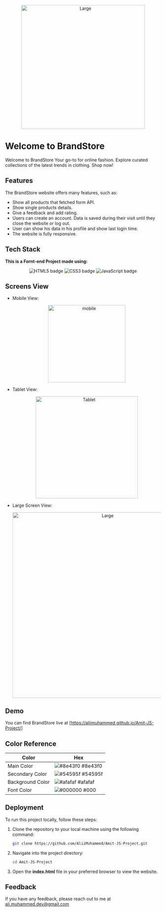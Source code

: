  <div style="text-align: center;">
    <img src="https://github.com/AliiMuhammed/Amit-JS-Project/assets/93393629/14a0c5b5-8c47-4304-b8e6-b3ae0ca3dd34" alt="Large" width="400px"/>
</div>

#  Welcome to BrandStore 

Welcome to BrandStore Your go-to for online fashion. Explore curated collections of the latest trends in clothing. Shop now!

## Features

The BrandStore website offers many features, such as:

- Show all products that fetched form API.
- Show single products details.
- Give a feedback and add rating.
- Users can create an account. Data is saved during their visit until they close the website or log out.
- User can show his data in his profile and show last login time.
- The website is fully responsive.

## Tech Stack

**This is a Fornt-end Project made using:** 
<div style="text-align: center;">
    <img src="https://img.shields.io/badge/HTML5-E34F26?style=for-the-badge&logo=html5&logoColor=white" alt="HTML5 badge"/>
    <img src="https://img.shields.io/badge/CSS3-1572B6?style=for-the-badge&logo=css3&logoColor=white" alt="CSS3 badge"/>
    <img src="https://img.shields.io/badge/JavaScript-323330?style=for-the-badge&logo=javascript&logoColor=F7DF1E" alt="JavaScript badge"/>
</div>

## Screens View

 - Mobile View:

    <div style="text-align: center;">
        <img src="https://github.com/AliiMuhammed/Amit-JS-Project/assets/93393629/b16a4bcf-b6ae-46b1-9577-3aac116b2c06" alt="mobile" width="250px"/> 
    </div>    

- Tablet View:

    <div style="text-align: center;">
        <img src="https://github.com/AliiMuhammed/Amit-JS-Project/assets/93393629/c845ef95-5fd5-4c08-bf31-3545093a0295" alt="Tablet" width="330px"/>
    </div>
    

- Large Screen View:

    <div style="text-align: center;">
        <img src="https://github.com/AliiMuhammed/Amit-JS-Project/assets/93393629/7565824e-ab40-476a-8fb5-0b7b31e42f08" alt="Large" width="600px"/>
    </div>

## Demo

You can find BrandStore live at [https://aliimuhammed.github.io/Amit-JS-Project/]
## Color Reference

| Color             | Hex                                                                |
| ----------------- | ------------------------------------------------------------------ |
| Main Color | ![#8e43f0](https://via.placeholder.com/10/8e43f0?text=+) #8e43f0 |
| Secondary Color | ![#54595f](https://via.placeholder.com/10/54595f?text=+) #54595f |
| Background Color | ![#afafaf](https://via.placeholder.com/10/afafaf?text=+) #afafaf |
| Font Color | ![#000000](https://via.placeholder.com/10/000?text=+) #000 |

## Deployment

To run this project locally, follow these steps:

1. Clone the repository to your local machine using the following command:
   ```bash
   git clone https://github.com/AliiMuhammed/Amit-JS-Project.git
   ```
2. Navigate into the project directory:
   ```bash
   cd Amit-JS-Project
   ```
3. Open the **index.html** file in your preferred browser to view the website.

## Feedback

If you have any feedback, please reach out to me at ali.muhammed.dev@gmail.com


